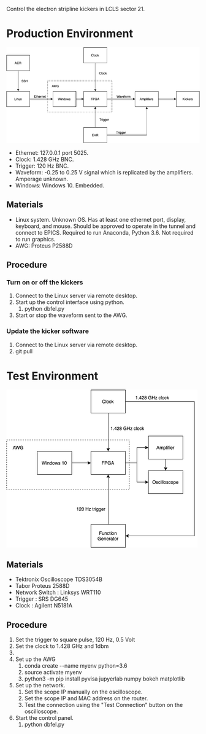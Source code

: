 Control the electron stripline kickers in LCLS sector 21.

# Production Environment

![](production.png)

- Ethernet: 127.0.0.1 port 5025.
- Clock: 1.428 GHz BNC.
- Trigger: 120 Hz BNC.
- Waveform: -0.25 to 0.25 V signal which is replicated by the amplifiers. Amperage unknown.
- Windows: Windows 10. Embedded.

## Materials

- Linux system. Unknown OS. Has at least one ethernet port, display, keyboard, and mouse. Should be approved to operate in the tunnel and connect to EPICS. Required to run Anaconda, Python 3.6. Not required to run graphics.
- AWG: Proteus P2588D

## Procedure

### Turn on or off the kickers

1. Connect to the Linux server via remote desktop.
1. Start up the control interface using python.
	1. python dbfel.py
1. Start or stop the waveform sent to the AWG.

### Update the kicker software

1. Connect to the Linux server via remote desktop.
1. git pull

# Test Environment

![](test-diagram.png)

## Materials

- Tektronix Oscilloscope TDS3054B
- Tabor Proteus 2588D
- Network Switch : Linksys WRT110
- Trigger : SRS DG645
- Clock : Agilent N5181A

## Procedure

1. Set the trigger to square pulse, 120 Hz, 0.5 Volt
1. Set the clock to 1.428 GHz and 1dbm
1. 
1. Set up the AWG
   1. conda create --name myenv python=3.6
   1. source activate myenv
   1. python3 -m pip install pyvisa jupyerlab numpy bokeh matplotlib
1. Set up the network.
    1. Set the scope IP manually on the oscilloscope.
    1. Set the scope IP and MAC address on the router.
    1. Test the connection using the "Test Connection" button on the oscilloscope.
1. Start the control panel.
   1. python dbfel.py

